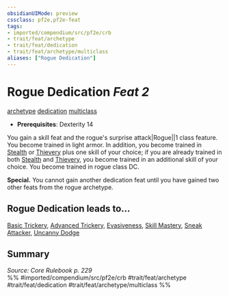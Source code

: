 ```yaml
---
obsidianUIMode: preview
cssclass: pf2e,pf2e-feat
tags:
- imported/compendium/src/pf2e/crb
- trait/feat/archetype
- trait/feat/dedication
- trait/feat/archetype/multiclass
aliases: ["Rogue Dedication"]
---
```

# Rogue Dedication  *Feat 2*  
[archetype](archetype.md)  [dedication](dedication.md)  [multiclass](multiclass.md)  

- **Prerequisites**: Dexterity 14

You gain a skill feat and the rogue's surprise attack|Rogue||1 class feature. You become trained in light armor. In addition, you become trained in [Stealth](../skills.md#Stealth) or [Thievery](../skills.md#Thievery) plus one skill of your choice; if you are already trained in both [Stealth](../skills.md#Stealth) and [Thievery](../skills.md#Thievery), you become trained in an additional skill of your choice. You become trained in rogue class DC.

**Special.** You cannot gain another dedication feat until you have gained two other feats from the rogue archetype.

## Rogue Dedication leads to...

[Basic Trickery](basic-trickery.md), [Advanced Trickery](advanced-trickery.md), [Evasiveness](evasiveness.md), [Skill Mastery](skill-mastery.md), [Sneak Attacker](sneak-attacker.md), [Uncanny Dodge](uncanny-dodge.md)

## Summary

*Source: Core Rulebook p. 229*  
%% #imported/compendium/src/pf2e/crb #trait/feat/archetype #trait/feat/dedication #trait/feat/archetype/multiclass %%